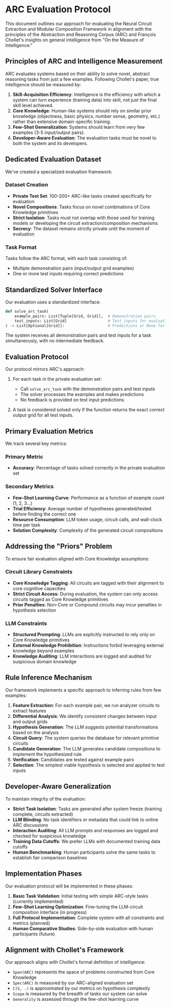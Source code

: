 # ARC Evaluation Protocol

This document outlines our approach for evaluating the Neural Circuit Extraction and Modular Composition Framework in alignment with the principles of the Abstraction and Reasoning Corpus (ARC) and François Chollet's insights on general intelligence from "On the Measure of Intelligence."

## Principles of ARC and Intelligence Measurement

ARC evaluates systems based on their ability to solve novel, abstract reasoning tasks from just a few examples. Following Chollet's paper, true intelligence should be measured by:

1. **Skill-Acquisition Efficiency**: Intelligence is the efficiency with which a system can turn experience (training data) into skill, not just the final skill level achieved.
2. **Core Knowledge**: Human-like systems should rely on similar prior knowledge (objectness, basic physics, number sense, geometry, etc.) rather than extensive domain-specific training.
3. **Few-Shot Generalization**: Systems should learn from very few examples (3-5 input/output pairs).
4. **Developer-Aware Evaluation**: The evaluation tasks must be novel to both the system and its developers.

## Dedicated Evaluation Dataset

We've created a specialized evaluation framework:

### Dataset Creation
- **Private Test Set**: 100-200+ ARC-like tasks created specifically for evaluation
- **Novel Compositions**: Tasks focus on novel combinations of Core Knowledge primitives
- **Strict Isolation**: Tasks must not overlap with those used for training models or developing the circuit extraction/composition mechanisms
- **Secrecy**: The dataset remains strictly private until the moment of evaluation

### Task Format
Tasks follow the ARC format, with each task consisting of:
- Multiple demonstration pairs (input/output grid examples)
- One or more test inputs requiring correct predictions

## Standardized Solver Interface

Our evaluation uses a standardized interface:

```python
def solve_arc_task(
    example_pairs: List[Tuple[Grid, Grid]],  # Demonstration pairs
    test_inputs: List[Grid]                  # Test inputs for evaluation
) -> List[Optional[Grid]]:                   # Predictions or None for failures
```

The system receives all demonstration pairs and test inputs for a task simultaneously, with no intermediate feedback.

## Evaluation Protocol

Our protocol mirrors ARC's approach:

1. For each task in the private evaluation set:
   - Call `solve_arc_task` with the demonstration pairs and test inputs
   - The solver processes the examples and makes predictions
   - No feedback is provided on test input predictions

2. A task is considered solved only if the function returns the exact correct output grid for all test inputs.

## Primary Evaluation Metrics

We track several key metrics:

### Primary Metric
- **Accuracy**: Percentage of tasks solved correctly in the private evaluation set

### Secondary Metrics
- **Few-Shot Learning Curve**: Performance as a function of example count (1, 2, 3...)
- **Trial Efficiency**: Average number of hypotheses generated/tested before finding the correct one
- **Resource Consumption**: LLM token usage, circuit calls, and wall-clock time per task
- **Solution Complexity**: Complexity of the generated circuit compositions

## Addressing the "Priors" Problem

To ensure fair evaluation aligned with Core Knowledge assumptions:

### Circuit Library Constraints
- **Core Knowledge Tagging**: All circuits are tagged with their alignment to core cognitive capacities
- **Strict Circuit Access**: During evaluation, the system can only access circuits tagged as Core Knowledge primitives
- **Prior Penalties**: Non-Core or Compound circuits may incur penalties in hypothesis selection

### LLM Constraints
- **Structured Prompting**: LLMs are explicitly instructed to rely only on Core Knowledge primitives
- **External Knowledge Prohibition**: Instructions forbid leveraging external knowledge beyond examples
- **Knowledge Auditing**: LLM interactions are logged and audited for suspicious domain knowledge

## Rule Inference Mechanism

Our framework implements a specific approach to inferring rules from few examples:

1. **Feature Extraction**: For each example pair, we run analyzer circuits to extract features
2. **Differential Analysis**: We identify consistent changes between input and output grids
3. **Hypothesis Generation**: The LLM suggests potential transformations based on the analysis
4. **Circuit Query**: The system queries the database for relevant primitive circuits
5. **Candidate Generation**: The LLM generates candidate compositions to implement the hypothesized rule
6. **Verification**: Candidates are tested against example pairs
7. **Selection**: The simplest viable hypothesis is selected and applied to test inputs

## Developer-Aware Generalization

To maintain integrity of the evaluation:

- **Strict Task Isolation**: Tasks are generated after system freeze (training complete, circuits extracted)
- **LLM Blinding**: No task identifiers or metadata that could link to online ARC discussions
- **Interaction Auditing**: All LLM prompts and responses are logged and checked for suspicious knowledge
- **Training Data Cutoffs**: We prefer LLMs with documented training data cutoffs
- **Human Benchmarking**: Human participants solve the same tasks to establish fair comparison baselines

## Implementation Phases

Our evaluation protocol will be implemented in these phases:

1. **Basic Task Validation**: Initial testing with simple ARC-style tasks (currently implemented)
2. **Few-Shot Learning Optimization**: Fine-tuning the LLM-circuit composition interface (in progress)
3. **Full Protocol Implementation**: Complete system with all constraints and metrics (planned)
4. **Human Comparative Studies**: Side-by-side evaluation with human participants (future)

## Alignment with Chollet's Framework

Our approach aligns with Chollet's formal definition of intelligence:
- `Span(ARC)` represents the space of problems constructed from Core Knowledge
- `Spec(ARC)` is measured by our ARC-aligned evaluation set
- `C(S, .)` is approximated by our metrics on hypothesis complexity
- `Scope` is measured by the breadth of tasks our system can solve
- `Generality` is assessed through the few-shot learning curve 